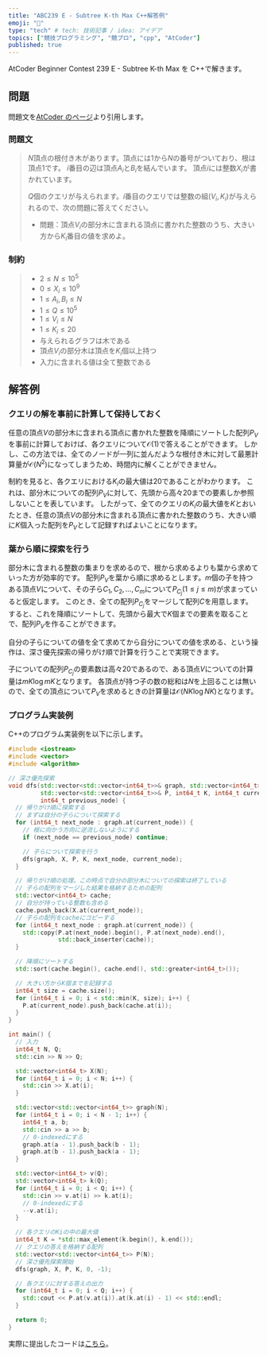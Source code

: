 ```yaml
---
title: "ABC239 E - Subtree K-th Max C++解答例"
emoji: "💭"
type: "tech" # tech: 技術記事 / idea: アイデア
topics: ["競技プログラミング", "競プロ", "cpp", "AtCoder"]
published: true
---
```


AtCoder Beginner Contest 239 E - Subtree K-th Max を C++で解きます。

## 問題

問題文を[AtCoder のページ](https://atcoder.jp/contests/abc239/tasks/abc239_e)より引用します。

### 問題文

> $N$頂点の根付き木があります。頂点には$1$から$N$の番号がついており、根は頂点$1$です。
> $i$番目の辺は頂点$A_i$と$B_i$を結んでいます。
> 頂点$i$には整数$X_i$が書かれています。
>
> $Q$個のクエリが与えられます。$i$番目のクエリでは整数の組$(V_i, K_i)$が与えられるので、次の問題に答えてください。
>
> - 問題：頂点$V_i$の部分木に含まれる頂点に書かれた整数のうち、大きい方から$K_i$番目の値を求めよ。

### 制約

> - $2 \leq N \leq 10^{5}$
> - $0 \leq X_i \leq 10^{9}$
> - $1 \leq A_i, B_i \leq N$
> - $1 \leq Q \leq 10^{5}$
> - $1 \leq V_i \leq N$
> - $1 \leq K_i \leq 20$
> - 与えられるグラフは木である
> - 頂点$V_i$の部分木は頂点を$K_i$個以上持つ
> - 入力に含まれる値は全て整数である

## 解答例

### クエリの解を事前に計算して保持しておく

任意の頂点$V$の部分木に含まれる頂点に書かれた整数を降順にソートした配列$P_V$を事前に計算しておけば、各クエリについて$\mathcal{O}(1)$で答えることができます。
しかし、この方法では、全てのノードが一列に並んだような根付き木に対して最悪計算量が$\mathcal{O}(N^2)$になってしまうため、時間内に解くことができません。

制約を見ると、各クエリにおける$K_i$の最大値は20であることがわかります。
これは、部分木についての配列$P_V$に対して、先頭から高々20までの要素しか参照しないことを表しています。
したがって、全てのクエリの$K_i$の最大値を$K$とおいたとき、任意の頂点$V$の部分木に含まれる頂点に書かれた整数のうち、大きい順に$K$個入った配列を$P_V$として記録すればよいことになります。

### 葉から順に探索を行う

部分木に含まれる整数の集まりを求めるので、根から求めるよりも葉から求めていった方が効率的です。
配列$P_V$を葉から順に求めるとします。$m$個の子を持つある頂点$V$について、その子ら$C_1, C_2, \ldots, C_m$について$P_{C_j} (1 \leq j \leq m)$が求まっていると仮定します。
このとき、全ての配列$P_{C_j}$をマージして配列$C$を用意します。すると、これを降順にソートして、先頭から最大で$K$個までの要素を取ることで、配列$P_V$を作ることができます。

自分の子らについての値を全て求めてから自分についての値を求める、という操作は、深さ優先探索の帰りがけ順で計算を行うことで実現できます。

子についての配列$P_{C_j}$の要素数は高々20であるので、ある頂点$V$についての計算量は$mK\log{mK}$となります。
各頂点が持つ子の数の総和は$N$を上回ることは無いので、全ての頂点について$P_V$を求めるときの計算量は$\mathcal{O}(NK\log{NK})$となります。

### プログラム実装例

C++のプログラム実装例を以下に示します。

```cpp:e.cpp
#include <iostream>
#include <vector>
#include <algorithm>

// 深さ優先探索
void dfs(std::vector<std::vector<int64_t>>& graph, std::vector<int64_t>& X,
         std::vector<std::vector<int64_t>>& P, int64_t K, int64_t current_node,
         int64_t previous_node) {
  // 帰りがけ順に探索する
  // まずは自分の子らについて探索する
  for (int64_t next_node : graph.at(current_node)) {
    // 根に向かう方向に逆流しないようにする
    if (next_node == previous_node) continue;

    // 子らについて探索を行う
    dfs(graph, X, P, K, next_node, current_node);
  }

  // 帰りがけ順の処理。この時点で自分の部分木についての探索は終了している
  // 子らの配列をマージした結果を格納するための配列
  std::vector<int64_t> cache;
  // 自分が持っている整数も含める
  cache.push_back(X.at(current_node));
  // 子らの配列をcacheにコピーする
  for (int64_t next_node : graph.at(current_node)) {
    std::copy(P.at(next_node).begin(), P.at(next_node).end(),
              std::back_inserter(cache));
  }

  // 降順にソートする
  std::sort(cache.begin(), cache.end(), std::greater<int64_t>());

  // 大きい方からK個までを記録する
  int64_t size = cache.size();
  for (int64_t i = 0; i < std::min(K, size); i++) {
    P.at(current_node).push_back(cache.at(i));
  }
}

int main() {
  // 入力
  int64_t N, Q;
  std::cin >> N >> Q;

  std::vector<int64_t> X(N);
  for (int64_t i = 0; i < N; i++) {
    std::cin >> X.at(i);
  }

  std::vector<std::vector<int64_t>> graph(N);
  for (int64_t i = 0; i < N - 1; i++) {
    int64_t a, b;
    std::cin >> a >> b;
    // 0-indexedにする
    graph.at(a - 1).push_back(b - 1);
    graph.at(b - 1).push_back(a - 1);
  }

  std::vector<int64_t> v(Q);
  std::vector<int64_t> k(Q);
  for (int64_t i = 0; i < Q; i++) {
    std::cin >> v.at(i) >> k.at(i);
    // 0-indexedにする
    --v.at(i);
  }

  // 各クエリのKiの中の最大値
  int64_t K = *std::max_element(k.begin(), k.end());
  // クエリの答えを格納する配列
  std::vector<std::vector<int64_t>> P(N);
  // 深さ優先探索開始
  dfs(graph, X, P, K, 0, -1);

  // 各クエリに対する答えの出力
  for (int64_t i = 0; i < Q; i++) {
    std::cout << P.at(v.at(i)).at(k.at(i) - 1) << std::endl;
  }

  return 0;
}
```

実際に提出したコードは[こちら](https://atcoder.jp/contests/abc239/submissions/29623058)。
